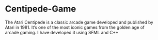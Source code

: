# Centipede-Game
The Atari Centipede is a classic arcade game developed and published by Atari in 1981. It’s one of the most iconic games from the golden age of arcade gaming. I have developed it using SFML and C++
